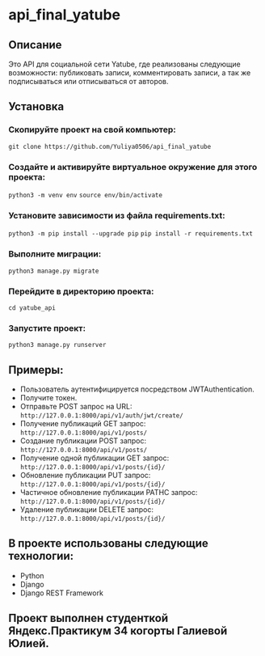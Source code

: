# api_final_yatube
## Описание
Это API для социальной сети Yatube, где реализованы следующие возможности: 
публиковать записи, комментировать записи, а так же подписываться или отписываться от авторов.

## Установка
### Скопируйте проект на свой компьютер:

```git clone https://github.com/Yuliya0506/api_final_yatube```
### Cоздайте и активируйте виртуальное окружение для этого проекта:
`python3 -m venv env`
`source env/bin/activate`
### Установите зависимости из файла requirements.txt:
`python3 -m pip install --upgrade pip`
`pip install -r requirements.txt`
### Выполните миграции:
`python3 manage.py migrate`
### Перейдите в директорию проекта:
`cd yatube_api`
### Запустите проект:
`python3 manage.py runserver`
## Примеры:
- Пользователь аутентифицируется посредством JWTAuthentication.
- Получите токен.
- Отправьте POST запрос на URL:
`http://127.0.0.1:8000/api/v1/auth/jwt/create/`
- Получение публикаций GET запрос:
`http://127.0.0.1:8000/api/v1/posts/`
- Создание публикации POST запрос:
`http://127.0.0.1:8000/api/v1/posts/`
- Получение одной публикации GET запрос:
`http://127.0.0.1:8000/api/v1/posts/{id}/`
- Обновление публикации PUT запрос:
`http://127.0.0.1:8000/api/v1/posts/{id}/`
- Частичное обновление публикации PATHС запрос:
`http://127.0.0.1:8000/api/v1/posts/{id}/`
- Удаление публикации DELETE запрос:
`http://127.0.0.1:8000/api/v1/posts/{id}/`
## В проекте использованы следующие технологии: 
- Python
- Django
- Django REST Framework
## Проект выполнен студенткой Яндекс.Практикум 34 когорты Галиевой Юлией.